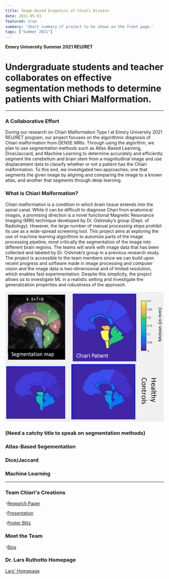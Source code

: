 ```yaml
---
title: Image-Based Diagnosis of Chiari Disease
date: 2021-05-01
featured: true
summary: 'Short summary of project to be shown on the front page.'
tags: ["Summer 2021"]
---
```


**Emory University Summer 2021 REU/RET**
# Undergraduate students and teacher collaborates on effective segmentation methods to determine patients with Chiari Malformation.

---
###  A Collaborative Effort
 During our research on Chiari Malformation Type I at Emory University 2021 REU/RET program, our project focuses on the algorithmic diagnosis of Chiari malformation from DENSE MRIs. Through using the algorithm, we plan to use segmentation methods such as Atlas-Based Learning, Dice/Jaccard, and Machine Learning to determine accurately and efficiently segment the cerebellum and brain stem from a magnitudinal image and use displacement data to classify whether or not a patient has the Chiari malformation.  To this end, we investigated two approaches; one that segments the given image by aligning and comparing the image to a known atlas, and another that segments through deep learning.

### What is Chiari Malformation?
Chiari malformation is a condition in which brain tissue extends into the spinal canal.  While it can be difficult to diagnose Chari  from  anatomical  images,  a  promising  direction  is  a  novel  functional  Magnetic Resonance Imaging (MRI) technique developed by Dr.  Oshinsky’s group (Dept.  of Radiology).  However, the large number of manual processing steps prohibit its use as a wide-spread screening tool. This  project  aims  at  exploring  the  use  of  machine  learning  algorithms  to  automize  parts  of the image processing pipeline,  most critically the segmentation of the image into different brain regions.  The teams will work with image data that has been collected and labeled by Dr.  Oshinski’s group in a previous research study.  The project is accessible to the team members since we can build  upon  recent  progress  and  software  made  in  image  processing  and  computer vision and the image data is two-dimensional and of limited resolution, which enables fast experimentation.  Despite this simplicity, the project allows us to investigate ML in a realistic setting and investigate the generalization properties and robustness of the approach.

![mainImage](img/Chiari-Synergy.png "Chiari Synergy")

### (Need a catchy title to speak on segmentation methods)  

### Atlas-Based Segementation 
  

### Dice/Jaccard


### Machine Learning 




---
### Team Chiari's Creations
-[Research Paper](.ResearchPaper.md)

-[Presentation](https://github.com/EmoryMLIP/emory-reu-ret-website/blob/f5a9de7a766a012b8202acd87ac4c427d2ec2016/content/projects/2021-chiari/Chiari_Disease_Presentation%20(2).pdf)

-[Poster Blitz](https://youtu.be/tdjXj3JdpQU)

### Meet the Team
-[Bios](.Bios.md)

### Dr. Lars Ruthotto Homepage

[Lars' Homepage](https://www.mathcs.emory.edu/~lruthot/)




